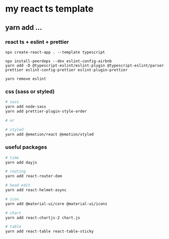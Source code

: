 # my react ts template

## yarn add ...

### react ts + eslint + prettier

```
npx create-react-app . --template typescript

npx install-peerdeps --dev eslint-config-airbnb
yarn add -D @typescript-eslint/eslint-plugin @typescript-eslint/parser prettier eslint-config-prettier eslint-plugin-prettier

yarn remove eslint
```

### css (sass or styled)

```bash
# sass
yarn add node-sass
yarn add prettier-plugin-style-order

# or

# styled
yarn add @emotion/react @emotion/styled
```

### useful packages

```bash
# time
yarn add dayjs

# routing
yarn add react-router-dom

# head edit
yarn add react-helmet-async

# icon
yarn add @material-ui/core @material-ui/icons

# chart
yarn add react-chartjs-2 chart.js

# table
yarn add react-table react-table-sticky
```
